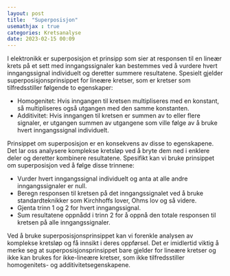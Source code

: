 ```yaml
---
layout: post
title:  "Superposisjon"
usemathjax : true
categories: Kretsanalyse
date: 2023-02-15 00:09
---
```


I elektronikk er superposisjon et prinsipp som sier at responsen til en lineær krets på et sett med inngangssignaler kan bestemmes ved å vurdere hvert inngangssignal individuelt og deretter summere resultatene. Spesielt gjelder superposisjonsprinsippet for lineære kretser, som er kretser som tilfredsstiller følgende to egenskaper:

<ul>
  <li>Homogenitet: Hvis inngangen til kretsen multipliseres med en konstant, så multipliseres også utgangen med den samme konstanten.</li>
  <li>Additivitet: Hvis inngangen til kretsen er summen av to eller flere signaler, er utgangen summen av utgangene som ville følge av å bruke hvert inngangssignal individuelt.</li>
</ul> 

Prinsippet om superposisjon er en konsekvens av disse to egenskapene. Det lar oss analysere komplekse kretsløp ved å bryte dem ned i enklere deler og deretter kombinere resultatene. Spesifikt kan vi bruke prinsippet om superposisjon ved å følge disse trinnene:

- Vurder hvert inngangssignal individuelt og anta at alle andre inngangssignaler er null.
- Beregn responsen til kretsen på det inngangssignalet ved å bruke standardteknikker som Kirchhoffs lover, Ohms lov og så videre.
- Gjenta trinn 1 og 2 for hvert inngangssignal.
- Sum resultatene oppnådd i trinn 2 for å oppnå den totale responsen til kretsen på alle inngangssignaler.

Ved å bruke superposisjonsprinsippet kan vi forenkle analysen av komplekse kretsløp og få innsikt i deres oppførsel. Det er imidlertid viktig å merke seg at superposisjonsprinsippet bare gjelder for lineære kretser og ikke kan brukes for ikke-lineære kretser, som ikke tilfredsstiller homogenitets- og additivitetsegenskapene.